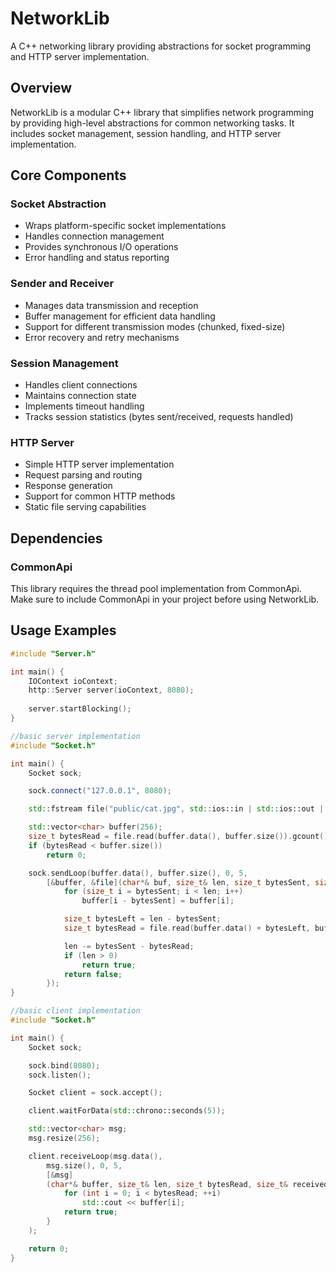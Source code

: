 # NetworkLib

A C++ networking library providing abstractions for socket programming and HTTP server implementation.

## Overview

NetworkLib is a modular C++ library that simplifies network programming by providing high-level abstractions for common networking tasks. It includes socket management, session handling, and HTTP server implementation.

## Core Components

### Socket Abstraction
- Wraps platform-specific socket implementations
- Handles connection management
- Provides synchronous I/O operations
- Error handling and status reporting

### Sender and Receiver
- Manages data transmission and reception
- Buffer management for efficient data handling
- Support for different transmission modes (chunked, fixed-size)
- Error recovery and retry mechanisms

### Session Management
- Handles client connections
- Maintains connection state
- Implements timeout handling
- Tracks session statistics (bytes sent/received, requests handled)

### HTTP Server
- Simple HTTP server implementation
- Request parsing and routing
- Response generation
- Support for common HTTP methods
- Static file serving capabilities

## Dependencies

### CommonApi
This library requires the thread pool implementation from CommonApi. Make sure to include CommonApi in your project before using NetworkLib.

## Usage Examples

```cpp
#include "Server.h"

int main() {
	IOContext ioContext;
	http::Server server(ioContext, 8080);
	
	server.startBlocking();
}

//basic server implementation
#include "Socket.h"

int main() {
	Socket sock;

	sock.connect("127.0.0.1", 8080);

	std::fstream file("public/cat.jpg", std::ios::in | std::ios::out | std::ios::app | std::ios::binary);

	std::vector<char> buffer(256);
	size_t bytesRead = file.read(buffer.data(), buffer.size()).gcount();
	if (bytesRead < buffer.size())
		return 0;

	sock.sendLoop(buffer.data(), buffer.size(), 0, 5,
		[&buffer, &file](char*& buf, size_t& len, size_t bytesSent, size_t& receivedTotal) {
			for (size_t i = bytesSent; i < len; i++)
				buffer[i - bytesSent] = buffer[i];

			size_t bytesLeft = len - bytesSent;
			size_t bytesRead = file.read(buffer.data() + bytesLeft, buffer.size() - bytesLeft).gcount();

			len -= bytesSent - bytesRead;
			if (len > 0)
				return true;
			return false;
		});
}

//basic client implementation
#include "Socket.h"

int main() {
	Socket sock;

	sock.bind(8080);
	sock.listen();

	Socket client = sock.accept();

	client.waitForData(std::chrono::seconds(5));

	std::vector<char> msg;
	msg.resize(256);

    client.receiveLoop(msg.data(),
        msg.size(), 0, 5,
        [&msg]
        (char*& buffer, size_t& len, size_t bytesRead, size_t& receivedTotal) {
            for (int i = 0; i < bytesRead; ++i)
                std::cout << buffer[i];
            return true;
        }
    );

    return 0;
}
